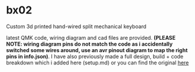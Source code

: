# bx02
Custom 3d printed hand-wired split mechanical keyboard 

latest QMK code, wiring diagram and cad files are provided. 
**(PLEASE NOTE: wiring diagram pins do not match the code as i accidentally switched some wires around, use an avr pinout diagram to map the right pins in info.json)**.
I have also previously made a full design, build + code breakdown which i added here (setup.md) or you can find the original [here](https://github.com/Baxtrom/bx01/blob/main/setup.md)
